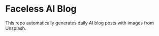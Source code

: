 # Faceless AI Blog

This repo automatically generates daily AI blog posts with images from Unsplash.